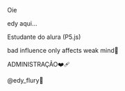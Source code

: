 Oie

edy aqui...

Estudante do alura (P5.js)

bad influence only affects weak mind🧭

ADMINISTRAÇÃO❤️‍🩹

@edy_flury🍓
